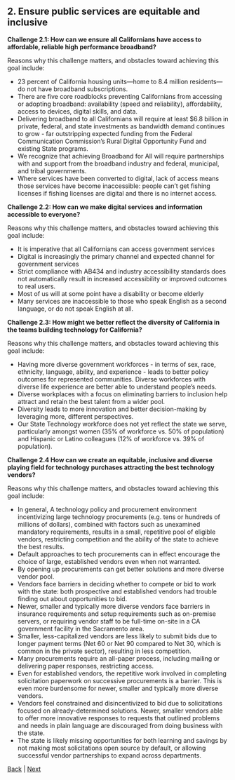 ## 2. Ensure public services are equitable and inclusive
**Challenge 2.1: How can we ensure all Californians have access to affordable, reliable high performance broadband?**

Reasons why this challenge matters, and obstacles toward achieving this goal include: 

- 23 percent of California housing units—home to 8.4 million residents—do not have broadband subscriptions.
- There are five core roadblocks preventing Californians from accessing or adopting broadband: availability (speed and reliability), affordability, access to devices, digital skills, and data. 
- Delivering broadband to all Californians will require at least $6.8 billion in private, federal, and state investments as bandwidth demand continues to grow - far outstripping expected funding from the Federal Communication Commission’s Rural Digital Opportunity Fund and existing State programs. 
- We recognize that achieving Broadband for All will require partnerships with and support from the broadband industry and federal, municipal, and tribal governments.
- Where services have been converted to digital, lack of access means those services have become inaccessible: people can’t get fishing licenses if fishing licenses are digital and there is no internet access. 

**Challenge 2.2: How can we make digital services and information accessible to everyone?**

Reasons why this challenge matters, and obstacles toward achieving this goal include: 

- It is imperative that all Californians can access government services
- Digital is increasingly the primary channel and expected channel for government services
- Strict compliance with AB434 and industry accessibility standards does not automatically result in increased accessibility or improved outcomes to real users.  
- Most of us will at some point have a disability or become elderly
- Many services are inaccessible to those who speak English as a second language, or do not speak English at all. 

**Challenge 2.3: How might we better reflect the diversity of California in the teams building technology for California?**

Reasons why this challenge matters, and obstacles toward achieving this goal include: 

- Having more diverse government workforces - in terms of sex, race, ethnicity, language, ability, and experience - leads to better policy outcomes for represented communities. Diverse workforces with diverse life experience are better able to understand people’s needs. 
- Diverse workplaces with a focus on eliminating barriers to inclusion help attract and retain the best talent from a wider pool.  
- Diversity leads to more innovation and better decision-making by leveraging more, different perspectives. 
- Our State Technology workforce does not yet reflect the state we serve, particularly amongst women (35% of workforce vs. 50% of population) and Hispanic or Latino colleagues (12% of workforce vs. 39% of population). 

**Challenge 2.4 How can we create an equitable, inclusive and diverse playing field for technology purchases attracting the best technology vendors?**

Reasons why this challenge matters, and obstacles toward achieving this goal include: 

- In general, A technology policy and procurement environment incentivizing large technology procurements (e.g. tens or hundreds of millions of dollars), combined with factors such as unexamined mandatory requirements, results in a small, repetitive pool of eligible vendors, restricting competition and the ability of the state to achieve the best results. 
- Default approaches to tech procurements can in effect encourage the choice of large, established vendors even when not warranted.
- By opening up procurements can get better solutions and more diverse vendor pool.
- Vendors face barriers in deciding whether to compete or bid to work with the state: both prospective and established vendors had trouble finding out about opportunities to bid. 
- Newer, smaller and typically more diverse vendors face barriers in insurance requirements and setup requirements such as on-premise servers, or requiring vendor staff to be full-time on-site in a CA government facility in the Sacramento area.
- Smaller, less-capitalized vendors are less likely to submit bids due to longer payment terms (Net 60 or Net 90 compared to Net 30, which is common in the private sector), resulting in less competition.
- Many procurements require an all-paper process, including mailing or delivering paper responses, restricting access.  
- Even for established vendors, the repetitive work involved in completing solicitation paperwork on successive procurements is a barrier. This is even more burdensome for newer, smaller and typically more diverse vendors.
- Vendors feel constrained and disincentivized to bid due to solicitations focused on already-determined solutions. Newer, smaller vendors able to offer more innovative responses to requests that outlined problems and needs in plain language are discouraged from doing business with the state.
- The state is likely missing opportunities for both learning and savings by not making most solicitations open source by default, or allowing successful vendor partnerships to expand across departments.

[Back](/challenge/one.md) | [Next](/challenge/three.md)